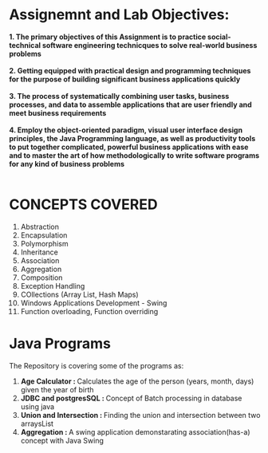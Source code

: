 # Assignemnt and Lab Objectives:
**1. The primary objectives of this Assignment is to practice social-technical software engineering technicques to
solve real-world business problems** <br><br>
**2. Getting equipped with practical design and programming techniques for the purpose of building significant business applications quickly** <br><br>
**3. The process of systematically combining user tasks, business processes, and data to assemble applications that are user friendly and
meet business requirements** <br><br>
**4. Employ the object-oriented paradigm, visual user interface design principles, the Java Programming language, as well as productivity 
tools to put together complicated, powerful business applications with ease and to master the art of how methodologically to write software 
programs for any kind of business problems** <br><br>

# CONCEPTS COVERED
1. Abstraction
2. Encapsulation
3. Polymorphism
4. Inheritance
5. Association
6. Aggregation
7. Composition
8. Exception Handling
9. COllections (Array List, Hash Maps)
10. Windows Applications Development - Swing
11. Function overloading, Function overriding

# Java Programs
The Repository is covering some of the programs as: <br>
1. <b>Age Calculator : </b> Calculates the age of the person (years, month, days) given the year of birth <br>
2. <b>JDBC and postgresSQL : </b>Concept of Batch processing in database using java <br>
3. <b>Union and Intersection : </b>Finding the union and intersection between two arraysList <br>
4. <b>Aggregation : </b>A swing application demonstarating association(has-a) concept with Java Swing
